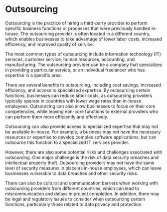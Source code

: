 # Outsourcing 

Outsourcing is the practice of hiring a third-party provider to perform specific business functions or processes that were previously handled in-house. The outsourcing provider is often located in a different country, which enables businesses to take advantage of lower labor costs, increased efficiency, and improved quality of service.

The most common types of outsourcing include information technology (IT) services, customer service, human resources, accounting, and manufacturing. The outsourcing provider can be a company that specializes in providing a particular service, or an individual freelancer who has expertise in a specific area.

There are several benefits to outsourcing, including cost savings, increased efficiency, and access to specialized expertise. By outsourcing certain functions, businesses can reduce labor costs, as outsourcing providers typically operate in countries with lower wage rates than in-house employees. Outsourcing can also allow businesses to focus on their core competencies, while leaving non-core functions to external providers who can perform them more efficiently and effectively.

Outsourcing can also provide access to specialized expertise that may not be available in-house. For example, a business may not have the necessary resources or expertise to develop complex software applications, but can outsource this function to a specialized IT services provider.

However, there are also some potential risks and challenges associated with outsourcing. One major challenge is the risk of data security breaches and intellectual property theft. Outsourcing providers may not have the same level of security measures in place as in-house employees, which can leave businesses vulnerable to data breaches and other security risks.

There can also be cultural and communication barriers when working with outsourcing providers from different countries, which can lead to miscommunication and delays in project completion. In addition, there may be legal and regulatory issues to consider when outsourcing certain functions, particularly those related to data privacy and protection.
